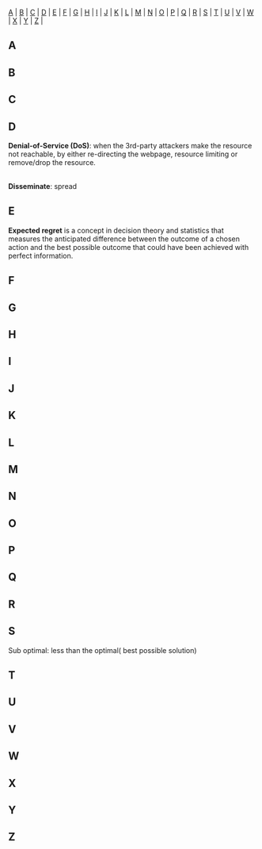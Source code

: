 
<a href='#A'> A</a> |
<a href='#B'> B</a> | 
<a href='#C'> C</a> | 
<a href='#D'> D</a> | 
<a href='#E'> E</a> | 
<a href='#F'> F</a> |
<a href='#G'> G</a> | 
<a href='#H'> H</a> |
<a href='#I'> I</a> | 
<a href='#J'> J</a> | 
<a href='#K'> K</a> | 
<a href='#L'> L</a> | 
<a href='#M'> M</a> |
<a href='#N'> N</a> | 
<a href='#O'> O</a> |
<a href='#P'> P</a> | 
<a href='#Q'> Q</a> | 
<a href='#R'> R</a> | 
<a href='#S'> S</a> | 
<a href='#T'> T</a> |
<a href='#U'> U</a> | 
<a href='#V'> V</a> |
<a href='#W'> W</a> | 
<a href='#X'> X</a> | 
<a href='#Y'> Y</a> | 
<a href='#Z'> Z</a> | 

<section id='A'>
<h2>A</h2>
</section>

<section id='B'>
<h2>B</h2>
</section>

<section id='C'>
<h2>C</h2>
</section>

<section id='D'>
<h2>D</h2>
  <b>Denial-of-Service (DoS)</b>: when the 3rd-party attackers make the resource not reachable, by either re-directing the webpage, resource limiting or remove/drop the resource. <br/><br/>
  
  <b>Disseminate</b>: spread
</section>

<section id='E'>
<h2>E</h2>

  
<b>Expected regret</b> is a concept in decision theory and statistics that measures the anticipated difference between the outcome of a chosen action and the best possible outcome that could have been achieved with perfect information.
</section>

<section id='F'>
<h2>F</h2>
</section>

<section id='G'>
<h2>G</h2>
</section>

<section id='H'>
<h2>H</h2>
</section>

<section id='I'>
<h2>I</h2>
</section>

<section id='J'>
<h2>J</h2>
</section>

<section id='K'>
<h2>K</h2>
</section>

<section id='L'>
<h2>L</h2>
</section>

<section id='M'>
<h2>M</h2>
</section>

<section id='N'>
<h2>N</h2>
</section>

<section id='O'>
<h2>O</h2>
</section>

<section id='P'>
<h2>P</h2>
</section>

<section id='Q'>
<h2>Q</h2>
</section>

<section id='R'>
<h2>R</h2>
</section>

<section id='S'>
<h2> S</h2>
  
Sub optimal: less than the optimal( best possible solution)

</section>

<section id='T'>
<h2>T</h2>
</section>

<section id='U'>
<h2>U</h2>
</section>

<section id='V'>
<h2>V</h2>
</section>

<section id='W'>
<h2>W</h2>
</section>

<section id='X'>
<h2>X</h2>
</section>

<section id='Y'>
<h2> Y</h2>
</section>

<section id='Z'>
<h2>Z</h2>
</section>
